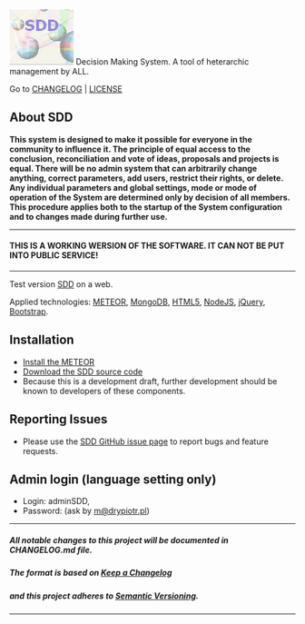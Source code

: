 ![](https://github.com/madrypiotr/SDD/blob/master/client/stylesheets/sdd.jpg) Decision Making System. A tool of heterarchic management by ALL.

Go to  [CHANGELOG] | [LICENSE]

## About SDD
**This system is designed to make it possible for everyone in the community to influence it. The principle of equal access to the conclusion, reconciliation and vote of ideas, proposals and projects is equal. There will be no admin system that can arbitrarily change anything, correct parameters, add users, restrict their rights, or delete. Any individual parameters and global settings, mode or mode of operation of the System are determined only by decision of all members. This procedure applies both to the startup of the System configuration and to changes made during further use.**

---
#### THIS IS A WORKING WERSION OF THE SOFTWARE. IT CAN NOT BE PUT INTO PUBLIC SERVICE! 
---

Test version [SDD] on a web.

Applied technologies: [METEOR], [MongoDB], [HTML5], [NodeJS], [jQuery], [Bootstrap].

## Installation
* [Install the METEOR] 
* [Download the SDD source code] 
* Because this is a development draft, further development should be known to developers of these components.

## Reporting Issues
* Please use the [SDD GitHub issue page] to report bugs and feature requests.

## Admin login (language setting only) 
* Login: adminSDD, 
* Password: (ask by m@drypiotr.pl)

---
##### All notable changes to this project will be documented in CHANGELOG.md file.
##### The format is based on [Keep a Changelog](http://keepachangelog.com/)
##### and this project adheres to [Semantic Versioning](http://semver.org/).
---

[SDD]: http://sdd.ha.pl
[SDD GitHub issue page]: https://github.com/madrypiotr/SDD/issues
[Download the SDD source code]: https://github.com/madrypiotr/SDD
[Install the METEOR]: https://www.meteor.com/install
[METEOR]: https://github.com/meteor/meteor
[MongoDB]: https://github.com/mongodb
[NodeJS]: https://github.com/nodejs/node/blob/master/LICENSE
[HTML5]: https://www.w3.org/2011/03/html-license-options.html
[jQuery]: https://github.com/jquery/jquery/blob/master/LICENSE.txt
[Bootstrap]: https://github.com/twbs/bootstrap
[LICENSE]: https://github.com/madrypiotr/SDD/blob/master/LICENSE.md
[CHANGELOG]: https://github.com/madrypiotr/SDD/blob/master/CHANGELOG.md

